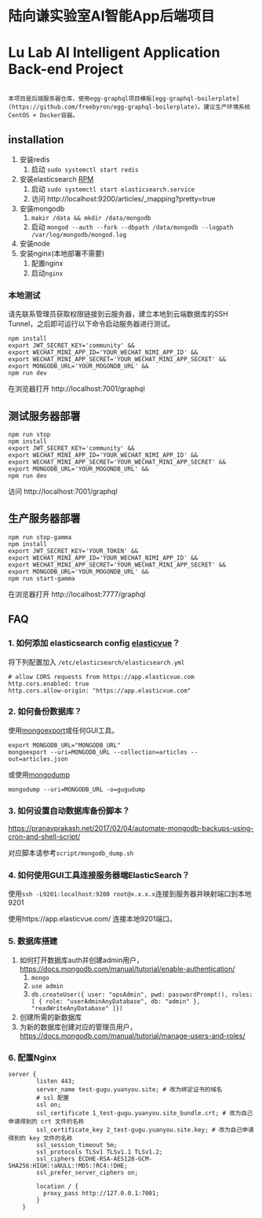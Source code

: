 # 陆向谦实验室AI智能App后端项目
# Lu Lab AI Intelligent Application Back-end Project

```

本项目是后端服务器仓库，使用egg-graphql项目模板[egg-graphql-boilerplate](https://github.com/freebyron/egg-graphql-boilerplate)。建议生产环境系统CentOS + Docker容器。

```

## installation
1. 安装redis
   1. 启动 `sudo systemctl start redis`
2. 安装elasticsearch [RPM](https://www.elastic.co/guide/en/elasticsearch/reference/current/rpm.html)
   1. 启动 `sudo systemctl start elasticsearch.service`
   2. 访问 http://localhost:9200/articles/_mapping?pretty=true
3. 安装mongodb
   1. `makir /data && mkdir /data/mongodb`
   2. 启动 `mongod --auth --fork --dbpath /data/mongodb --logpath /var/log/mongodb/mongod.log`
4. 安装node
5. 安装nginx(本地部署不需要)
   1. 配置nginx
   2. 启动`nginx`

### 本地测试
请先联系管理员获取权限链接到云服务器，建立本地到云端数据库的SSH Tunnel，之后即可运行以下命令启动服务器进行测试。
```shell
npm install 
export JWT_SECRET_KEY='community' &&
export WECHAT_MINI_APP_ID='YOUR_WECHAT_NIMI_APP_ID' &&
export WECHAT_MINI_APP_SECRET='YOUR_WECHAT_MINI_APP_SECRET' &&
export MONGODB_URL='YOUR_MOGONDB_URL' &&
npm run dev
```

在浏览器打开 http://localhost:7001/graphql

## 测试服务器部署
```shell
npm run stop
npm install 
export JWT_SECRET_KEY='community' &&
export WECHAT_MINI_APP_ID='YOUR_WECHAT_NIMI_APP_ID' &&
export WECHAT_MINI_APP_SECRET='YOUR_WECHAT_MINI_APP_SECRET' &&
export MONGODB_URL='YOUR_MOGONDB_URL' &&
npm run dev
```
访问 http://localhost:7001/graphql

## 生产服务器部署
```shell
npm run stop-gamma
npm install 
export JWT_SECRET_KEY='YOUR_TOKEN' &&
export WECHAT_MINI_APP_ID='YOUR_WECHAT_NIMI_APP_ID' &&
export WECHAT_MINI_APP_SECRET='YOUR_WECHAT_MINI_APP_SECRET' &&
export MONGODB_URL='YOUR_MOGONDB_URL' &&
npm run start-gamma
```

在浏览器打开 http://localhost:7777/graphql

## FAQ
### 1. 如何添加 elasticsearch config [elasticvue](https://app.elasticvue.com/setup)？

将下列配置加入 `/etc/elasticsearch/elasticsearch.yml`
``` 
# allow CORS requests from https://app.elasticvue.com
http.cors.enabled: true
http.cors.allow-origin: "https://app.elasticvue.com"
```

### 2. 如何备份数据库？
使用[mongoexport](https://docs.mongodb.com/database-tools/mongoexport/)或任何GUI工具。
```
export MONGODB_URL="MONGODB_URL"
mongoexport --uri=MONGODB_URL --collection=articles --out=articles.json
```
或使用[mongodump](https://docs.mongodb.com/database-tools/mongorestore/)
```
mongodump --uri=MONGODB_URL -o=gugudump
```

### 3. 如何设置自动数据库备份脚本？

https://pranavprakash.net/2017/02/04/automate-mongodb-backups-using-cron-and-shell-script/

对应脚本请参考`script/mongodb_dump.sh`

### 4. 如何使用GUI工具连接服务器端ElasticSearch？

使用`ssh -L9201:localhost:9200 root@x.x.x.x`连接到服务器并映射端口到本地9201

使用https://app.elasticvue.com/ 连接本地9201端口。

### 5. 数据库搭建

  1. 如何打开数据库auth并创建admin用户，https://docs.mongodb.com/manual/tutorial/enable-authentication/
     1. `mongo`
     2. `use admin`
     3. `db.createUser({ user: "opsAdmin", pwd: passwordPrompt(), roles: [ { role: "userAdminAnyDatabase", db: "admin" }, "readWriteAnyDatabase" ]})`
  2. 创建所需的新数据库
  3. 为新的数据库创建对应的管理员用户，https://docs.mongodb.com/manual/tutorial/manage-users-and-roles/

### 6. 配置Nginx
```
server {
        listen 443;
        server_name test-gugu.yuanyou.site; # 改为绑定证书的域名
        # ssl 配置
        ssl on;
        ssl_certificate 1_test-gugu.yuanyou.site_bundle.crt; # 改为自己申请得到的 crt 文件的名称
        ssl_certificate_key 2_test-gugu.yuanyou.site.key; # 改为自己申请得到的 key 文件的名称
        ssl_session_timeout 5m;
        ssl_protocols TLSv1 TLSv1.1 TLSv1.2;
        ssl_ciphers ECDHE-RSA-AES128-GCM-SHA256:HIGH:!aNULL:!MD5:!RC4:!DHE;
        ssl_prefer_server_ciphers on;

        location / {
          proxy_pass http://127.0.0.1:7001;
        }
    }
```
